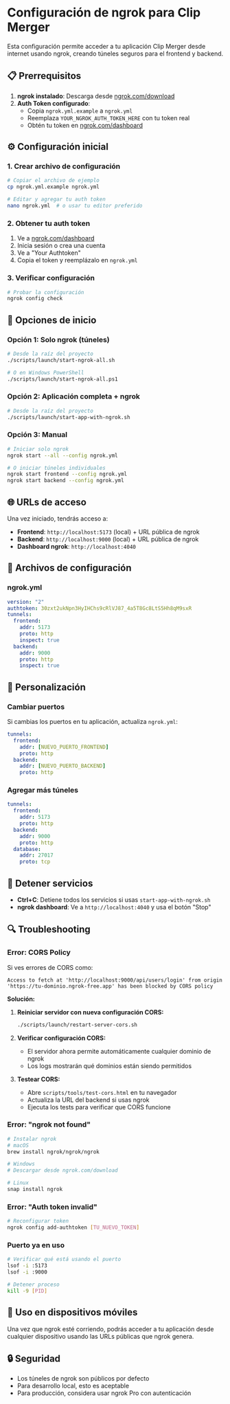 # Configuración de ngrok para Clip Merger

Esta configuración permite acceder a tu aplicación Clip Merger desde internet usando ngrok, creando túneles seguros para el frontend y backend.

## 📋 Prerrequisitos

1. **ngrok instalado**: Descarga desde [ngrok.com/download](https://ngrok.com/download)
2. **Auth Token configurado**: 
   - Copia `ngrok.yml.example` a `ngrok.yml`
   - Reemplaza `YOUR_NGROK_AUTH_TOKEN_HERE` con tu token real
   - Obtén tu token en [ngrok.com/dashboard](https://ngrok.com/dashboard)

## ⚙️ Configuración inicial

### 1. Crear archivo de configuración
```bash
# Copiar el archivo de ejemplo
cp ngrok.yml.example ngrok.yml

# Editar y agregar tu auth token
nano ngrok.yml  # o usar tu editor preferido
```

### 2. Obtener tu auth token
1. Ve a [ngrok.com/dashboard](https://ngrok.com/dashboard)
2. Inicia sesión o crea una cuenta
3. Ve a "Your Authtoken"
4. Copia el token y reemplázalo en `ngrok.yml`

### 3. Verificar configuración
```bash
# Probar la configuración
ngrok config check
```

## 🚀 Opciones de inicio

### Opción 1: Solo ngrok (túneles)
```bash
# Desde la raíz del proyecto
./scripts/launch/start-ngrok-all.sh

# O en Windows PowerShell
./scripts/launch/start-ngrok-all.ps1
```

### Opción 2: Aplicación completa + ngrok
```bash
# Desde la raíz del proyecto
./scripts/launch/start-app-with-ngrok.sh
```

### Opción 3: Manual
```bash
# Iniciar solo ngrok
ngrok start --all --config ngrok.yml

# O iniciar túneles individuales
ngrok start frontend --config ngrok.yml
ngrok start backend --config ngrok.yml
```

## 🌐 URLs de acceso

Una vez iniciado, tendrás acceso a:

- **Frontend**: `http://localhost:5173` (local) + URL pública de ngrok
- **Backend**: `http://localhost:9000` (local) + URL pública de ngrok
- **Dashboard ngrok**: `http://localhost:4040`

## 📁 Archivos de configuración

### ngrok.yml
```yaml
version: "2"
authtoken: 30zxt2ukNpn3HyIHChs9cRlVJ87_4a5T8Gc8LtS5Hh8qM9sxR
tunnels:
  frontend:
    addr: 5173
    proto: http
    inspect: true
  backend:
    addr: 9000
    proto: http
    inspect: true
```

## 🔧 Personalización

### Cambiar puertos
Si cambias los puertos en tu aplicación, actualiza `ngrok.yml`:

```yaml
tunnels:
  frontend:
    addr: [NUEVO_PUERTO_FRONTEND]
    proto: http
  backend:
    addr: [NUEVO_PUERTO_BACKEND]
    proto: http
```

### Agregar más túneles
```yaml
tunnels:
  frontend:
    addr: 5173
    proto: http
  backend:
    addr: 9000
    proto: http
  database:
    addr: 27017
    proto: tcp
```

## 🛑 Detener servicios

- **Ctrl+C**: Detiene todos los servicios si usas `start-app-with-ngrok.sh`
- **ngrok dashboard**: Ve a `http://localhost:4040` y usa el botón "Stop"

## 🔍 Troubleshooting

### Error: CORS Policy
Si ves errores de CORS como:
```
Access to fetch at 'http://localhost:9000/api/users/login' from origin 'https://tu-dominio.ngrok-free.app' has been blocked by CORS policy
```

**Solución:**
1. **Reiniciar servidor con nueva configuración CORS:**
   ```bash
   ./scripts/launch/restart-server-cors.sh
   ```

2. **Verificar configuración CORS:**
   - El servidor ahora permite automáticamente cualquier dominio de ngrok
   - Los logs mostrarán qué dominios están siendo permitidos

3. **Testear CORS:**
   - Abre `scripts/tools/test-cors.html` en tu navegador
   - Actualiza la URL del backend si usas ngrok
   - Ejecuta los tests para verificar que CORS funcione

### Error: "ngrok not found"
```bash
# Instalar ngrok
# macOS
brew install ngrok/ngrok/ngrok

# Windows
# Descargar desde ngrok.com/download

# Linux
snap install ngrok
```

### Error: "Auth token invalid"
```bash
# Reconfigurar token
ngrok config add-authtoken [TU_NUEVO_TOKEN]
```

### Puerto ya en uso
```bash
# Verificar qué está usando el puerto
lsof -i :5173
lsof -i :9000

# Detener proceso
kill -9 [PID]
```

## 📱 Uso en dispositivos móviles

Una vez que ngrok esté corriendo, podrás acceder a tu aplicación desde cualquier dispositivo usando las URLs públicas que ngrok genera.

## 🔒 Seguridad

- Los túneles de ngrok son públicos por defecto
- Para desarrollo local, esto es aceptable
- Para producción, considera usar ngrok Pro con autenticación
